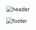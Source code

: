 <!--
**Si-jeong/Si-jeong** is a ✨ _special_ ✨ repository because its `README.md` (this file) appears on your GitHub profile.

Here are some ideas to get you started:

- 🔭 I’m currently working on ...
- 🌱 I’m currently learning ...
- 👯 I’m looking to collaborate on ...
- 🤔 I’m looking for help with ...
- 💬 Ask me about ...
- 📫 How to reach me: ...
- 😄 Pronouns: ...
- ⚡ Fun fact: ...
-->
![header](https://capsule-render.vercel.app/api?type=waving&section=header&color=timeGradient&height=200&animation=fadeIn&text=Hi,%20I'm%20Si-jeong&fontColor=fff&fontSize=50&fontAlign=50)

<!-- <div align=center>
  <img src="http://mazassumnida.wtf/api/v2/generate_badge?boj=ssonge413">
</div>
 -->
<!-- tokyonight
algolia
nightowl
blue-green
ayu-mirage -->

<!-- 
<div align=center>

[![Si-jeong's GitHub stats](https://github-readme-stats.vercel.app/api?username=Si-jeong&hide=stars&hide_border=true&count_private=true&show_icons=true&theme=tokyonight)](https://github.com/Si-jeong/github-readme-stats)

</div>

 -->

![footer](https://capsule-render.vercel.app/api?type=waving&section=footer&color=timeGradient&height=300)
